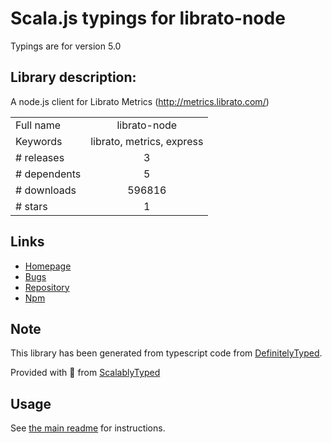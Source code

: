 
# Scala.js typings for librato-node

Typings are for version 5.0

## Library description:
A node.js client for Librato Metrics (http://metrics.librato.com/)

|                    |                 |
| ------------------ | :-------------: |
| Full name          | librato-node |
| Keywords           | librato, metrics, express |
| # releases         | 3 |
| # dependents       | 5 |
| # downloads        | 596816 |
| # stars            | 1 |

## Links
- [Homepage](http://goodeggs.github.com/librato-node/)
- [Bugs](https://github.com/goodeggs/librato-node/issues)
- [Repository](https://github.com/goodeggs/librato-node)
- [Npm](https://www.npmjs.com/package/librato-node)
    


## Note
This library has been generated from typescript code from [DefinitelyTyped](https://definitelytyped.org).

Provided with :purple_heart: from [ScalablyTyped](https://github.com/oyvindberg/ScalablyTyped)

## Usage
See [the main readme](../../readme.md) for instructions.


